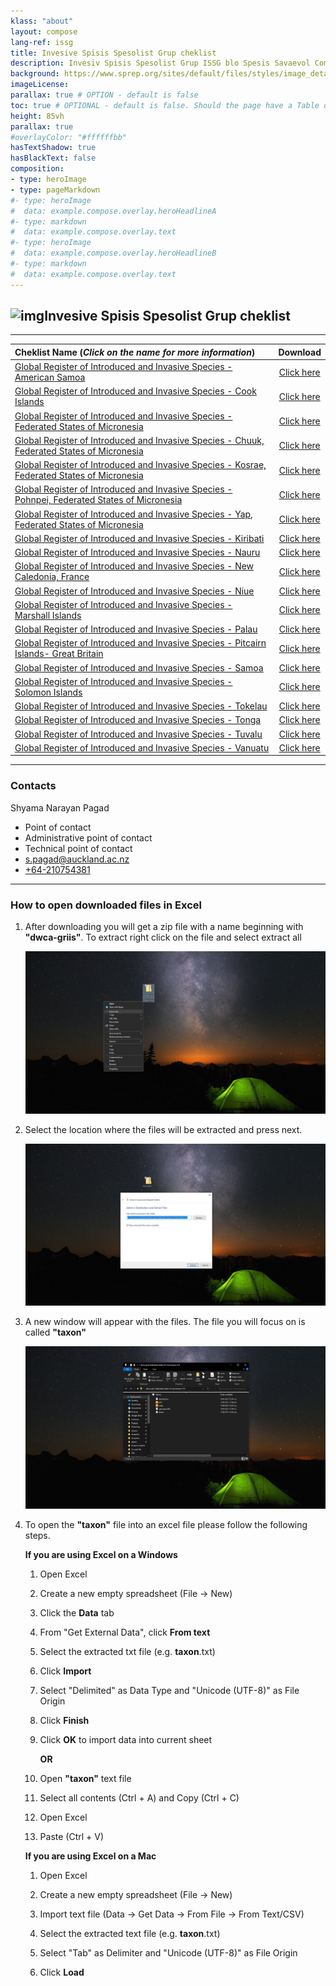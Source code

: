 ```yaml
---
klass: "about"
layout: compose
lang-ref: issg
title: Invesive Spisis Spesolist Grup cheklist 
description: Invesiv Spisis Spesolist Grup ISSG blo Spesis Savaevol Comison blo olketa Intanasinol Iunon fo Consaveson blo Nature hem onefala wol netwok blo oketa saentific and polisi expets lo invasive spisis.
background: https://www.sprep.org/sites/default/files/styles/image_detai_670_400_/public/images/news/SAM1%20Matafaa%20Mangrove%20Conservation%20Area%2C%20Upolu%2C%20Samoa%20%C2%A9%20S.%20Chape.jpg?itok=8jCOpCnW
imageLicense: 
parallax: true # OPTION - default is false
toc: true # OPTIONAL - default is false. Should the page have a Table of Contents
height: 85vh
parallax: true
#overlayColor: "#ffffffbb"
hasTextShadow: true
hasBlackText: false
composition:
- type: heroImage
- type: pageMarkdown
#- type: heroImage
#  data: example.compose.overlay.heroHeadlineA
#- type: markdown
#  data: example.compose.overlay.text
#- type: heroImage
#  data: example.compose.overlay.heroHeadlineB
#- type: markdown
#  data: example.compose.overlay.text
---
```


## ![img](https://api.gbif.org/v1/image/unsafe/http%3A%2F%2Fwww.issg.org%2Fpicts%2Fissg_logo.gif)Invesive Spisis Spesolist Grup cheklist

------

| Cheklist Name   (*Click on the name for more information*)  |                        Download                         |
| :----------------------------------------------------------- | :----------------------------------------------------------: |
| [Global Register of Introduced and Invasive Species - American Samoa](https://www.gbif.org/dataset/61e1cb71-4e14-4b36-9e4c-72db90c1210a) | [Click here](https://cloud.gbif.org/griis/archive.do?r=american-samoa_griis_gbif) |
| [Global Register of Introduced and Invasive Species - Cook Islands](https://www.gbif.org/dataset/85183816-d5ea-460c-81fa-e934ceacae10) | [Click here](https://cloud.gbif.org/griis/archive.do?r=griis-gbif-cook-islands) |
| [Global Register of Introduced and Invasive Species - Federated States of Micronesia](https://www.gbif.org/dataset/e1459ba8-561c-4be1-9ede-c31d16c3ef87) | [Click here](https://cloud.gbif.org/griis/archive.do?r=griis-federated-states-of-micronesia) |
| [Global Register of Introduced and Invasive Species - Chuuk, Federated States of Micronesia](https://www.gbif.org/dataset/11891f2f-3cd7-4d13-a340-8041295af072) | [Click here](https://cloud.gbif.org/griis/archive.do?r=fem_chuuk-griis-gbif) |
| [Global Register of Introduced and Invasive Species - Kosrae, Federated States of Micronesia](https://www.gbif.org/dataset/3c188f76-6053-4747-b6e6-45484f112a20) | [Click here](https://cloud.gbif.org/griis/archive.do?r=federated_states_of_micronesia_kosrae-griis) |
| [Global Register of Introduced and Invasive Species - Pohnpei, Federated States of Micronesia](https://www.gbif.org/dataset/09d0256f-a986-4fee-9252-819ff12069e1) | [Click here](https://cloud.gbif.org/griis/archive.do?r=griis-federated_states_of_micornesia-pohnpei) |
| [Global Register of Introduced and Invasive Species - Yap, Federated States of Micronesia](https://www.gbif.org/dataset/4d57dd28-77f1-46c9-8054-2c92329eefbe) | [Click here](https://cloud.gbif.org/griis/archive.do?r=federated_states_of_micronesia_yap_griis_gbif) |
| [Global Register of Introduced and Invasive Species - Kiribati](https://www.gbif.org/dataset/2e76af52-48a9-4b89-81b8-441860dbed9e) | [Click here](https://cloud.gbif.org/griis/archive.do?r=griis-kiribati) |
| [Global Register of Introduced and Invasive Species - Nauru](https://www.gbif.org/dataset/f83db6d8-9849-4554-9d78-375bce27660f) | [Click here](https://cloud.gbif.org/griis/archive.do?r=griis-nauru) |
| [Global Register of Introduced and Invasive Species - New Caledonia, France](https://www.gbif.org/dataset/e8f1f791-d6fd-4ae7-aa49-3cc95a2d60a4) | [Click here](https://cloud.gbif.org/griis/archive.do?r=griis-new-caledonia) |
| [Global Register of Introduced and Invasive Species - Niue](https://www.gbif.org/dataset/7a636a97-aab5-48b1-82fd-55ee4d94ad53) | [Click here](https://cloud.gbif.org/griis/archive.do?r=niue_griis_gbif) |
| [Global Register of Introduced and Invasive Species - Marshall Islands](https://www.gbif.org/dataset/51f5af06-7176-4ec1-b86e-776d11bc49c8) | [Click here](https://cloud.gbif.org/griis/archive.do?r=griis-marshall-islands) |
| [Global Register of Introduced and Invasive Species - Palau](https://www.gbif.org/dataset/f7aa0922-0923-461c-9bfb-caacc7ede5d7) | [Click here](https://cloud.gbif.org/griis/archive.do?r=palau_griis_gbif) |
| [Global Register of Introduced and Invasive Species - Pitcairn Islands- Great Britain](https://www.gbif.org/dataset/e91a6451-c247-4bf6-a6de-d53ce0b30852) | [Click here](https://cloud.gbif.org/griis/archive.do?r=pitcairn_islands_griis) |
| [Global Register of Introduced and Invasive Species - Samoa](https://www.gbif.org/dataset/e4942a44-e352-4113-8a49-f91a97281b1d) | [Click here](https://cloud.gbif.org/griis/archive.do?r=samoa_griis_gbif) |
| [Global Register of Introduced and Invasive Species - Solomon Islands](https://www.gbif.org/dataset/27b457b5-198a-4d84-b1a8-d4c5b3f0ce2f) | [Click here](https://cloud.gbif.org/griis/archive.do?r=solomon_islands_griis) |
| [Global Register of Introduced and Invasive Species - Tokelau](https://www.gbif.org/dataset/b2e5f15d-44e2-480d-b68c-c6d0627288f2) | [Click here](https://cloud.gbif.org/griis/archive.do?r=griis-tokelau) |
| [Global Register of Introduced and Invasive Species - Tonga](https://www.gbif.org/dataset/828f8713-6462-465c-b35f-25e4800e3881) | [Click here](https://cloud.gbif.org/griis/archive.do?r=tonga_griis_gbif) |
| [Global Register of Introduced and Invasive Species - Tuvalu](https://www.gbif.org/dataset/9df5cb8b-c433-47b3-b077-d6f09c0c7aaa) | [Click here](https://cloud.gbif.org/griis/archive.do?r=griis-tuvalu) |
| [Global Register of Introduced and Invasive Species - Vanuatu](https://www.gbif.org/dataset/cec980b2-63d3-4a38-a70a-3af3e6b7e6f5) | [Click here](https://cloud.gbif.org/griis/archive.do?r=vanuatu-griis-gbif) |

------

### Contacts

Shyama Narayan Pagad

- Point of contact 
- Administrative point of contact 
- Technical point of contact
- [s.pagad@auckland.ac.nz](mailto:s.pagad@auckland.ac.nz)
- [+64-210754381](unsafe:tel:+64-210754381)

------

### How to open downloaded files in Excel

1. After downloading you will get a zip file with a name beginning with **"dwca-griis"**. To extract right click on the file and select extract all

   ![1](/assets/images/Open-files-to-excel/1.png)

2. Select the location where the files will be extracted and press next.

   ![2](/assets/images/Open-files-to-excel/2.png)

3. A new window will appear with the files. The file you will focus on is called **"taxon"**

   ![3](/assets/images/Open-files-to-excel/3.png)

4. To open the **"taxon"** file into an excel file please follow the following steps.

   **If you are using Excel on a Windows**

   1. Open Excel
   
   2. Create a new empty spreadsheet (File → New)
   
   3. Click the **Data** tab
   
   4. From "Get External Data", click **From text**
   
   5. Select the extracted txt file (e.g. **taxon**.txt)

   6. Click **Import**

   7. Select "Delimited" as Data Type and "Unicode (UTF-8)" as File Origin

   8. Click **Finish**

   9. Click **OK** to import data into current sheet

      **OR**

   1. Open **"taxon"** text file
   2. Select all contents (Ctrl + A) and Copy (Ctrl + C)
   3. Open Excel
   4. Paste (Ctrl + V)
   
   **If you are using Excel on a Mac**
   
   1. Open Excel
   
   2. Create a new empty spreadsheet (File → New)
   
   3. Import text file (Data → Get Data → From File → From Text/CSV)
   
   4. Select the extracted text file (e.g. **taxon**.txt)
   
   5. Select "Tab" as Delimiter and "Unicode (UTF-8)" as File Origin
   
   6. Click **Load**
   
      
